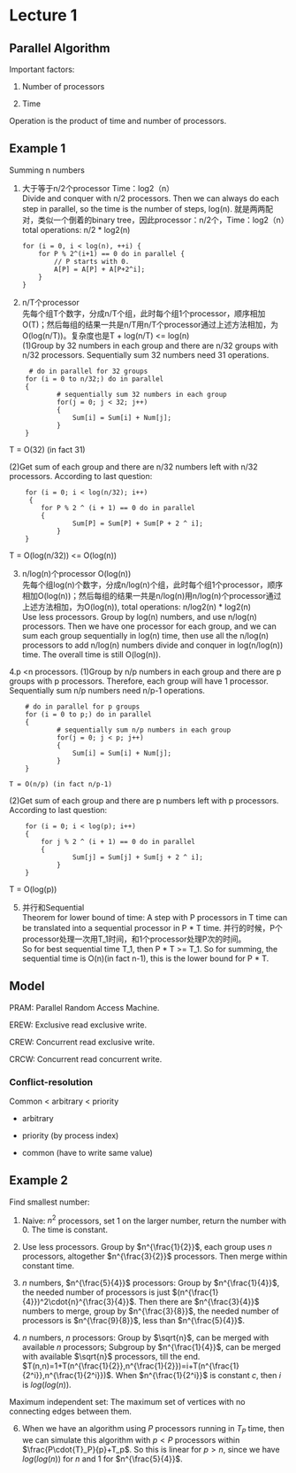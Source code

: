 # Lecture 1

## Parallel Algorithm

Important factors:

1. Number of processors

2. Time

Operation is the product of time and number of processors.

## Example 1

Summing n numbers

1. 大于等于n/2个processor Time：log2（n）        
Divide and conquer with n/2 processors. Then we can always do each step in parallel, so the time is the number of steps, log(n).
就是两两配对，类似一个倒着的binary tree，因此processor：n/2个，Time：log2（n）total operations: n/2 * log2(n)    

    ```
    for (i = 0, i < log(n), ++i) {
        for P % 2^(i+1) == 0 do in parallel {
            // P starts with 0.
            A[P] = A[P] + A[P+2^i];
        }
    }
    ```
2. n/T个processor         
先每个组T个数字，分成n/T个组，此时每个组1个processor，顺序相加O(T)；然后每组的结果一共是n/T用n/T个processor通过上述方法相加，为O(log(n/T))。复杂度也是T + log(n/T) <= log(n)      
(1)Group by 32 numbers in each group and there are n/32 groups with n/32 processors. Sequentially sum 32 numbers need 31 operations.
```
	 # do in parallel for 32 groups 
	for (i = 0 to n/32;) do in parallel    
 	{
     	 	# sequentially sum 32 numbers in each group
     		for(j = 0; j < 32; j++)   
     		{
          		Sum[i] = Sum[i] + Num[j];
    		}
	}
```
  T = O(32) (in fact 31) 
  
(2)Get sum of each group and there are n/32 numbers left with n/32 processors. According to last question:      
```
 	for (i = 0; i < log(n/32); i++) 
	 {
		for P % 2 ^ (i + 1) == 0 do in parallel 
		{
        		Sum[P] = Sum[P] + Sum[P + 2 ^ i];
    		}
	}
```
  T = O(log(n/32)) <= O(log(n))

3. n/log(n)个processor  O(log(n))       
先每个组log(n)个数字，分成n/log(n)个组，此时每个组1个processor，顺序相加O(log(n))；然后每组的结果一共是n/log(n)用n/log(n)个processor通过上述方法相加，为O(log(n)), total operations: n/log2(n) * log2(n)      
Use less processors. Group by log(n) numbers, and use n/log(n) processors. Then we have one processor for each group, and we can sum each group sequentially in log(n) time, then use all the n/log(n) processors to add n/log(n) numbers divide and conquer in log(n/log(n)) time. The overall time is still O(log(n)).

4.p <n processors. 
(1)Group by n/p numbers in each group and there are p groups with p processors. Therefore, each group will have 1 processor. Sequentially sum n/p numbers need n/p-1 operations.

```
 	# do in parallel for p groups 
	for (i = 0 to p;) do in parallel    
 	{
      		# sequentially sum n/p numbers in each group
     		for(j = 0; j < p; j++)   
     		{
          		Sum[i] = Sum[i] + Num[j];
    		}
	}
```
  	T = O(n/p) (in fact n/p-1)
(2)Get sum of each group and there are p numbers left with p processors. According to last question:
```
 	for (i = 0; i < log(p); i++) 
 	{
		for j % 2 ^ (i + 1) == 0 do in parallel 
		{
        		Sum[j] = Sum[j] + Sum[j + 2 ^ i];
    		}
	}
```
T = O(log(p)) 


5. 并行和Sequential    
Theorem for lower bound of time: A step with P processors in T time can be translated into a sequential processor in P * T time.
并行的时候，P个processor处理一次用T_1时间，和1个processor处理P次的时间。         
So for best sequential time T_1, then P * T >= T_1. So for summing, the sequential time is O(n)(in fact n-1), this is the lower bound for P * T.

## Model

PRAM: Parallel Random Access Machine.

EREW: Exclusive read exclusive write.

CREW: Concurrent read exclusive write.

CRCW: Concurrent read concurrent write.

### Conflict-resolution

Common < arbitrary < priority

- arbitrary

- priority (by process index)

- common (have to write same value)

## Example 2

Find smallest number:

1. Naive: $n^2$ processors, set 1 on the larger number, return the number with 0. The time is constant.

2. Use less processors. Group by $n^{\frac{1}{2}}$, each group uses $n$ processors, altogether $n^{\frac{3}{2}}$ processors. Then merge within constant time.

3. $n$ numbers, $n^{\frac{5}{4}}$ processors: Group by $n^{\frac{1}{4}}$, the needed number of processors is just $(n^{\frac{1}{4}})^2\cdot{n}^{\frac{3}{4}}$. Then there are $n^{\frac{3}{4}}$ numbers to merge, group by $n^{\frac{3}{8}}$, the needed number of processors is $n^{\frac{9}{8}}$, less than $n^{\frac{5}{4}}$.

4. $n$ numbers, $n$ processors: Group by $\sqrt{n}$, can be merged with available $n$ processors; Subgroup by $n^{\frac{1}{4}}$, can be merged with available $\sqrt{n}$ processors, till the end. $T(n,n)=1+T(n^{\frac{1}{2}},n^{\frac{1}{2}})=i+T(n^{\frac{1}{2^i}},n^{\frac{1}{2^i}})$. When $n^{\frac{1}{2^i}}$ is constant $c$, then $i$ is $log(log(n))$.

Maximum independent set: The maximum set of vertices with no connecting edges between them.

6. When we have an algorithm using $P$ processors running in $T_P$ time, then we can simulate this algorithm with $p<P$ processors within $\frac{P\cdot{T}_P}{p}+T_p$. So this is linear for $p>n$, since we have $log(log(n))$ for $n$ and $1$ for $n^{\frac{5}{4}}$.
